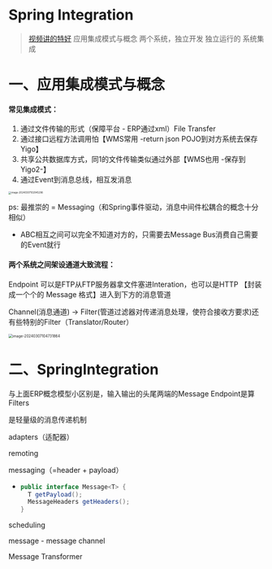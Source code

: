# Spring Integration

> [视频讲的特好](https://www.bilibili.com/video/BV1Ak4y1k7B6/?spm_id_from=333.337.search-card.all.click&vd_source=0f3bf62c50d57c4a7d85b89b4d2633e0)
> 应用集成模式与概念
> 两个系统，独立开发 独立运行的   系统集成

# 一、应用集成模式与概念

#### 常见集成模式：

1. 通过文件传输的形式（保障平台 - ERP通过xml）File Transfer                <FTP>
2. 通过接口远程方法调用怕【WMS常用 -return json POJO到对方系统去保存Yigo】          <HTTP>
3. 共享公共数据库方式，同1的文件传输类似通过外部【WMS也用 -保存到Yigo2-】      <JDBC-API>
4. 通过Event到消息总线，相互发消息

<img src="http://images.zzq8.cn/img/image-20240307102045296.png" alt="image-20240307102045296" style="zoom: 33%;" />



ps: 最推崇的 = Messaging（和Spring事件驱动，消息中间件松耦合的概念十分相似）

* ABC相互之间可以完全不知道对方的，只需要去Message Bus消费自己需要的Event就行





#### 两个系统之间架设通道大致流程：

Endpoint 可以是FTP从FTP服务器拿文件塞进Interation，也可以是HTTP   【封装成一个个的 Message 格式】进入到下方的消息管道

Channel(消息通道) -> Filter(管道过滤器对传递消息处理，使符合接收方要求)还有些特别的Filter（Translator/Router）

<img src="http://images.zzq8.cn/img/image-20240307104731864.png" alt="image-20240307104731864" style="zoom: 50%;" />







# 二、SpringIntegration 

与上面ERP概念模型小区别是，输入输出的头尾两端的Message Endpoint是算Filters





是轻量级的消息传递机制

adapters（适配器）

remoting

messaging（=header + payload）

* ```java
  public interface Message<T> {
  	T getPayload();
  	MessageHeaders getHeaders();
  }
  ```

scheduling





message - message channel

Message Transformer